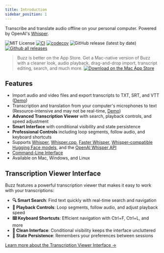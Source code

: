 ```yaml
---
title: Introduction
sidebar_position: 1
---
```


Transcribe and translate audio offline on your personal computer. Powered by
OpenAI's [Whisper](https://github.com/openai/whisper).

![MIT License](https://img.shields.io/badge/license-MIT-green)
[![CI](https://github.com/chidiwilliams/buzz/actions/workflows/ci.yml/badge.svg)](https://github.com/chidiwilliams/buzz/actions/workflows/ci.yml)
[![codecov](https://codecov.io/github/chidiwilliams/buzz/branch/main/graph/badge.svg?token=YJSB8S2VEP)](https://codecov.io/github/chidiwilliams/buzz)
![GitHub release (latest by date)](https://img.shields.io/github/v/release/chidiwilliams/buzz)
[![Github all releases](https://img.shields.io/github/downloads/chidiwilliams/buzz/total.svg)](https://GitHub.com/chidiwilliams/buzz/releases/)

> Buzz is better on the App Store. Get a Mac-native version of Buzz with a cleaner look, audio playback, drag-and-drop import, transcript editing, search, and much more.
> <a href="https://apps.apple.com/us/app/buzz-captions/id6446018936?mt=12&amp;itsct=apps_box_badge&amp;itscg=30200"><img src="https://tools.applemediaservices.com/api/badges/download-on-the-mac-app-store/black/en-us?size=250x83&amp;releaseDate=1679529600" alt="Download on the Mac App Store" /></a>

## Features

- Import audio and video files and export transcripts to TXT, SRT, and
  VTT ([Demo](https://www.loom.com/share/cf263b099ac3481082bb56d19b7c87fe))
- Transcription and translation from your computer's microphones to text (Resource-intensive and may not be
  real-time, [Demo](https://www.loom.com/share/564b753eb4d44b55b985b8abd26b55f7))
- **Advanced Transcription Viewer** with search, playback controls, and speed adjustment
- **Smart Interface** with conditional visibility and state persistence
- **Professional Controls** including loop segments, follow audio, and keyboard shortcuts
- Supports [Whisper](https://github.com/openai/whisper#available-models-and-languages),
  [Whisper.cpp](https://github.com/ggerganov/whisper.cpp), [Faster Whisper](https://github.com/guillaumekln/faster-whisper),
  [Whisper-compatible Hugging Face models](https://huggingface.co/models?other=whisper), and
  the [OpenAI Whisper API](https://platform.openai.com/docs/api-reference/introduction)
- [Command-Line Interface](#command-line-interface)
- Available on Mac, Windows, and Linux

## Transcription Viewer Interface

Buzz features a powerful transcription viewer that makes it easy to work with your transcriptions:

- **🔍 Smart Search**: Find text quickly with real-time search and navigation
- **🎵 Playback Controls**: Loop segments, follow audio, and adjust playback speed
- **⌨️ Keyboard Shortcuts**: Efficient navigation with Ctrl+F, Ctrl+L, and more
- **🎨 Clean Interface**: Conditional visibility keeps the interface uncluttered
- **💾 State Persistence**: Remembers your preferences between sessions

[Learn more about the Transcription Viewer Interface →](https://chidiwilliams.github.io/buzz/docs/usage/transcription_viewer)
